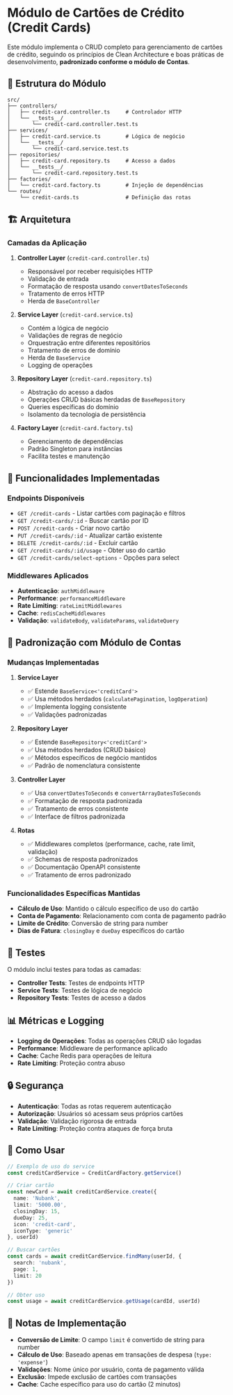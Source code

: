 # Módulo de Cartões de Crédito (Credit Cards)

Este módulo implementa o CRUD completo para gerenciamento de cartões de crédito, seguindo os princípios de Clean Architecture e boas práticas de desenvolvimento, **padronizado conforme o módulo de Contas**.

## 📁 Estrutura do Módulo

```
src/
├── controllers/
│   ├── credit-card.controller.ts     # Controlador HTTP
│   └── __tests__/
│       └── credit-card.controller.test.ts
├── services/
│   ├── credit-card.service.ts        # Lógica de negócio
│   └── __tests__/
│       └── credit-card.service.test.ts
├── repositories/
│   ├── credit-card.repository.ts     # Acesso a dados
│   └── __tests__/
│       └── credit-card.repository.test.ts
├── factories/
│   └── credit-card.factory.ts        # Injeção de dependências
└── routes/
    └── credit-cards.ts               # Definição das rotas
```

## 🏗️ Arquitetura

### Camadas da Aplicação

1. **Controller Layer** (`credit-card.controller.ts`)
   - Responsável por receber requisições HTTP
   - Validação de entrada
   - Formatação de resposta usando `convertDatesToSeconds`
   - Tratamento de erros HTTP
   - Herda de `BaseController`

2. **Service Layer** (`credit-card.service.ts`)
   - Contém a lógica de negócio
   - Validações de regras de negócio
   - Orquestração entre diferentes repositórios
   - Tratamento de erros de domínio
   - Herda de `BaseService`
   - Logging de operações

3. **Repository Layer** (`credit-card.repository.ts`)
   - Abstração do acesso a dados
   - Operações CRUD básicas herdadas de `BaseRepository`
   - Queries específicas do domínio
   - Isolamento da tecnologia de persistência

4. **Factory Layer** (`credit-card.factory.ts`)
   - Gerenciamento de dependências
   - Padrão Singleton para instâncias
   - Facilita testes e manutenção

## 🔧 Funcionalidades Implementadas

### Endpoints Disponíveis

- `GET /credit-cards` - Listar cartões com paginação e filtros
- `GET /credit-cards/:id` - Buscar cartão por ID
- `POST /credit-cards` - Criar novo cartão
- `PUT /credit-cards/:id` - Atualizar cartão existente
- `DELETE /credit-cards/:id` - Excluir cartão
- `GET /credit-cards/:id/usage` - Obter uso do cartão
- `GET /credit-cards/select-options` - Opções para select

### Middlewares Aplicados

- **Autenticação**: `authMiddleware`
- **Performance**: `performanceMiddleware`
- **Rate Limiting**: `rateLimitMiddlewares`
- **Cache**: `redisCacheMiddlewares`
- **Validação**: `validateBody`, `validateParams`, `validateQuery`

## 🔄 Padronização com Módulo de Contas

### Mudanças Implementadas

1. **Service Layer**
   - ✅ Estende `BaseService<'creditCard'>`
   - ✅ Usa métodos herdados (`calculatePagination`, `logOperation`)
   - ✅ Implementa logging consistente
   - ✅ Validações padronizadas

2. **Repository Layer**
   - ✅ Estende `BaseRepository<'creditCard'>`
   - ✅ Usa métodos herdados (CRUD básico)
   - ✅ Métodos específicos de negócio mantidos
   - ✅ Padrão de nomenclatura consistente

3. **Controller Layer**
   - ✅ Usa `convertDatesToSeconds` e `convertArrayDatesToSeconds`
   - ✅ Formatação de resposta padronizada
   - ✅ Tratamento de erros consistente
   - ✅ Interface de filtros padronizada

4. **Rotas**
   - ✅ Middlewares completos (performance, cache, rate limit, validação)
   - ✅ Schemas de resposta padronizados
   - ✅ Documentação OpenAPI consistente
   - ✅ Tratamento de erros padronizado

### Funcionalidades Específicas Mantidas

- **Cálculo de Uso**: Mantido o cálculo específico de uso do cartão
- **Conta de Pagamento**: Relacionamento com conta de pagamento padrão
- **Limite de Crédito**: Conversão de string para number
- **Dias de Fatura**: `closingDay` e `dueDay` específicos do cartão

## 🧪 Testes

O módulo inclui testes para todas as camadas:

- **Controller Tests**: Testes de endpoints HTTP
- **Service Tests**: Testes de lógica de negócio
- **Repository Tests**: Testes de acesso a dados

## 📊 Métricas e Logging

- **Logging de Operações**: Todas as operações CRUD são logadas
- **Performance**: Middleware de performance aplicado
- **Cache**: Cache Redis para operações de leitura
- **Rate Limiting**: Proteção contra abuso

## 🔒 Segurança

- **Autenticação**: Todas as rotas requerem autenticação
- **Autorização**: Usuários só acessam seus próprios cartões
- **Validação**: Validação rigorosa de entrada
- **Rate Limiting**: Proteção contra ataques de força bruta

## 🚀 Como Usar

```typescript
// Exemplo de uso do service
const creditCardService = CreditCardFactory.getService()

// Criar cartão
const newCard = await creditCardService.create({
  name: 'Nubank',
  limit: '5000.00',
  closingDay: 15,
  dueDay: 25,
  icon: 'credit-card',
  iconType: 'generic'
}, userId)

// Buscar cartões
const cards = await creditCardService.findMany(userId, {
  search: 'nubank',
  page: 1,
  limit: 20
})

// Obter uso
const usage = await creditCardService.getUsage(cardId, userId)
```

## 📝 Notas de Implementação

- **Conversão de Limite**: O campo `limit` é convertido de string para number
- **Cálculo de Uso**: Baseado apenas em transações de despesa (`type: 'expense'`)
- **Validações**: Nome único por usuário, conta de pagamento válida
- **Exclusão**: Impede exclusão de cartões com transações
- **Cache**: Cache específico para uso do cartão (2 minutos)
